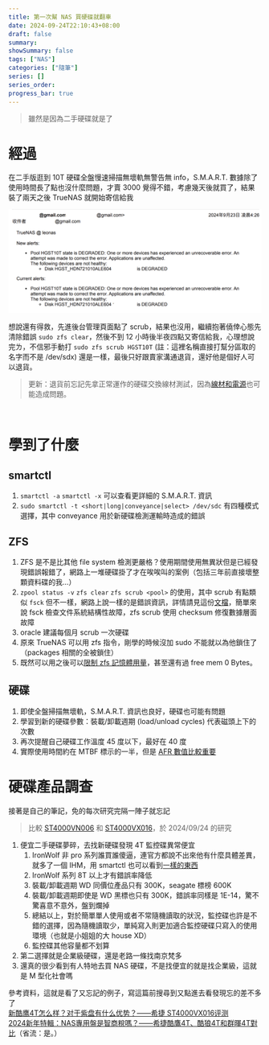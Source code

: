 ```yaml
---
title: 第一次幫 NAS 買硬碟就翻車
date: 2024-09-24T22:10:43+08:00
draft: false
summary: 
showSummary: false
tags: ["NAS"]
categories: ["隨筆"]
series: []
series_order: 
progress_bar: true
---
```


> 雖然是因為二手硬碟就是了

# 經過

在二手版逛到 10T 硬碟全盤慢速掃描無壞軌無警告無 info，S.M.A.R.T. 數據除了使用時間長了點也沒什麼問題，才賣 3000 覺得不錯，考慮幾天後就買了，結果裝了兩天之後 TrueNAS 就開始寄信給我

![zfs alert](alert.png "TrueNAS 系統警告")

想說還有得救，先進後台管理頁面點了 scrub，結果也沒用，繼續抱著僥倖心態先清除錯誤 `sudo zfs clear`，然後不到 12 小時後半夜四點又寄信給我，心理想說完ㄌ，不信邪手動打 `sudo zfs scrub HGST10T` (註：這裡名稱直接打幫分區取的名字而不是 /dev/sdx) 還是一樣，最後只好跟賣家溝通退貨，還好他是個好人可以退貨。

> 更新：退貨前忘記先拿正常運作的硬碟交換線材測試，因為[線材和電源](https://blog.user.today/10-free-truenas-note/)也可能造成問題。

<br>

# 學到了什麼

## smartctl

1. `smartctl -a` `smartctl -x` 可以查看更詳細的 S.M.A.R.T. 資訊
2. `sudo smartctl -t <short|long|conveyance|select> /dev/sdc` 有四種模式選擇，其中 conveyance 用於新硬碟檢測運輸時造成的錯誤

## ZFS

1. ZFS 是不是比其他 file system 檢測更嚴格？使用期間使用無異狀但是已經發現錯誤報錯了，網路上一堆硬碟掛了才在唉唉叫的案例（包括三年前直接壞整顆資料碟的我...）
2. `zpool status -v` `zfs clear` `zfs scrub <pool>` 的使用，其中 scrub 有點類似 `fsck` 但不一樣，網路上說一樣的是錯誤資訊，詳情請見這份[文檔](https://illumos.org/books/zfs-admin/gavwg.html)，簡單來說 fsck 檢查文件系統結構性故障，zfs scrub 使用 checksum 修復數據層面故障
3. oracle 建議每個月 scrub 一次硬碟
4. 原來 TrueNAS 可以用 zfs 指令，剛學的時候沒加 sudo 不能就以為他鎖住了（packages 相關的全被鎖住）
5. 既然可以用之後可以[限制 zfs 記憶體用量](https://jose.scjtqs.com/truenas/2023-10-08-1972/truenas-scale-%E8%B0%83%E6%95%B4%E9%BB%98%E8%AE%A4%E7%9A%84-arc%E5%86%85%E5%AD%98%E5%8D%A0%E7%94%A8%E8%A7%84%E5%88%99.html)，甚至還有過 free mem 0 Bytes。

## 硬碟

1. 即使全盤掃描無壞軌，S.M.A.R.T. 資訊也良好，硬碟也可能有問題
2. 學習到新的硬碟參數：裝載/卸載週期 (load/unload cycles) 代表磁頭上下的次數
3. 再次提醒自己硬碟工作溫度 45 度以下，最好在 40 度
4. 實際使用時間約在 MTBF 標示的一半，但是 [AFR 數值比較重要](https://www.seagate.com/tw/zh/support/kb/hard-disk-drive-reliability-and-mtbf-afr-174791en/)

# 硬碟產品調查

接著是自己的筆記，免的每次研究完隔一陣子就忘記

> 比較 [ST4000VN006](https://www.seagate.com/www-content/datasheets/pdfs/ironwolf-18tb-DS1904-20-2111TW-zh_TW.pdf) 和 [ST4000VX016](https://www.seagate.com/files/www-content/datasheets/pdfs/skyhawk-3-5-hdd-DS1902-17-2107TW-zh_TW.pdf)，於 2024/09/24 的研究

1. 便宜二手硬碟夢碎，去找新硬碟發現 4T 監控碟異常便宜
    1. IronWolf 非 pro 系列誰買誰傻逼，連官方都說不出來他有什麼具體差異，就多了一個 IHM，用 smartctl 也可以看到[一樣的東西](https://www.truenas.com/community/threads/seagate-iron-wolf-%E2%84%A2-health-management.58629/)
    2. IronWolf 系列 8T 以上才有錯誤率降低
    3. 裝載/卸載週期 WD 同價位產品只有 300K，seagate 標榜 600K
    4. 裝載/卸載週期即使是 WD 黑標也只有 300K，錯誤率同樣是 1E-14，驚不驚喜意不意外，盤到爛掉
    5. 總結以上，對於簡單單人使用或者不常隨機讀取的狀況，監控碟也許是不錯的選擇，因為隨機讀取少，單純寫入則更加適合監控硬碟只寫入的使用環境（也就是小姐姐的大 house XD）
    6. 監控碟其他容量都不划算
5. 第二選擇就是企業級硬碟，還是老路一條找南京梵多
6. 還真的很少看到有人特地去買 NAS 硬碟，不是找便宜的就是找企業級，這就是 M 型化社會嗎

參考資料，這就是看了又忘記的例子，寫這篇前搜尋到又點進去看發現忘的差不多了  
[新酷鹰4T怎么样？对于紫盘有什么优势？——希捷 ST4000VX016评测](https://www.youtube.com/watch?v=bi4f5eN9LoU)  
[2024新年特輯：NAS專用盤是智商稅嗎？——希捷酷鷹4T、酷狼4T和群暉4T對比](https://www.youtube.com/watch?v=IR9LW3oOeEg)（省流：是。）
